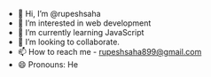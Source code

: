 - 👋 Hi, I’m @rupeshsaha
- 👀 I’m interested in web development 
- 🌱 I’m currently learning JavaScript  
- 💞️ I’m looking to collaborate.
- 📫 How to reach me - rupeshsaha899@gmail.com
- 😄 Pronouns: He 

<!---
rupeshsaha/rupeshsaha is a ✨ special ✨ repository because its `README.md` (this file) appears on your GitHub profile.
You can click the Preview link to take a look at your changes.
--->
